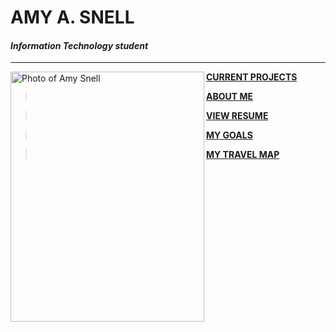 <!---it1040-2000 markdown home page--->



# AMY A. SNELL

#### _Information Technology student_

---

<html><img src="https://user-images.githubusercontent.com/60243135/80452754-8861ed80-88ec-11ea-809a-ebff9864df34.jpg" align="left" width="310" height="400" alt="Photo of Amy Snell"></html>





> **[CURRENT PROJECTS](projects.md)**

> **[ABOUT ME](aboutme.md)**

> **[VIEW RESUME](resume-online.md)**

> **[MY GOALS](goals.md)**

> **[MY TRAVEL MAP](travel_map.md)**
